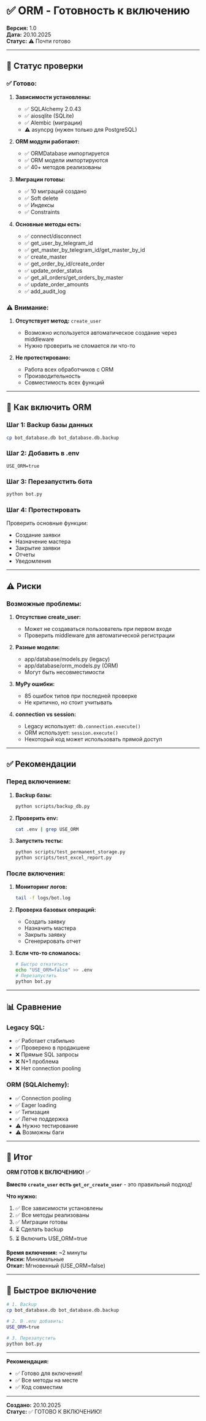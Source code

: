 # ✅ ORM - Готовность к включению

**Версия:** 1.0  
**Дата:** 20.10.2025  
**Статус:** ⚠️ Почти готово

---

## 🎯 Статус проверки

### ✅ Готово:

1. **Зависимости установлены:**
   - ✅ SQLAlchemy 2.0.43
   - ✅ aiosqlite (SQLite)
   - ✅ Alembic (миграции)
   - ⚠️ asyncpg (нужен только для PostgreSQL)

2. **ORM модули работают:**
   - ✅ ORMDatabase импортируется
   - ✅ ORM модели импортируются
   - ✅ 40+ методов реализованы

3. **Миграции готовы:**
   - ✅ 10 миграций создано
   - ✅ Soft delete
   - ✅ Индексы
   - ✅ Constraints

4. **Основные методы есть:**
   - ✅ connect/disconnect
   - ✅ get_user_by_telegram_id
   - ✅ get_master_by_telegram_id/get_master_by_id
   - ✅ create_master
   - ✅ get_order_by_id/create_order
   - ✅ update_order_status
   - ✅ get_all_orders/get_orders_by_master
   - ✅ update_order_amounts
   - ✅ add_audit_log

### ⚠️ Внимание:

1. **Отсутствует метод:** `create_user`
   - Возможно используется автоматическое создание через middleware
   - Нужно проверить не сломается ли что-то

2. **Не протестировано:**
   - Работа всех обработчиков с ORM
   - Производительность
   - Совместимость всех функций

---

## 🔧 Как включить ORM

### Шаг 1: Backup базы данных

```bash
cp bot_database.db bot_database.db.backup
```

### Шаг 2: Добавить в .env

```env
USE_ORM=true
```

### Шаг 3: Перезапустить бота

```bash
python bot.py
```

### Шаг 4: Протестировать

Проверить основные функции:
- Создание заявки
- Назначение мастера
- Закрытие заявки
- Отчеты
- Уведомления

---

## ⚠️ Риски

### Возможные проблемы:

1. **Отсутствие create_user:**
   - Может не создаваться пользователь при первом входе
   - Проверить middleware для автоматической регистрации

2. **Разные модели:**
   - app/database/models.py (legacy)
   - app/database/orm_models.py (ORM)
   - Могут быть несовместимости

3. **MyPy ошибки:**
   - 85 ошибок типов при последней проверке
   - Не критично, но стоит учитывать

4. **connection vs session:**
   - Legacy использует: `db.connection.execute()`
   - ORM использует: `session.execute()`
   - Некоторый код может использовать прямой доступ

---

## ✅ Рекомендации

### Перед включением:

1. **Backup базы:**
   ```bash
   python scripts/backup_db.py
   ```

2. **Проверить env:**
   ```bash
   cat .env | grep USE_ORM
   ```

3. **Запустить тесты:**
   ```bash
   python scripts/test_permanent_storage.py
   python scripts/test_excel_report.py
   ```

### После включения:

1. **Мониторинг логов:**
   ```bash
   tail -f logs/bot.log
   ```

2. **Проверка базовых операций:**
   - Создать заявку
   - Назначить мастера
   - Закрыть заявку
   - Сгенерировать отчет

3. **Если что-то сломалось:**
   ```bash
   # Быстро откатиться
   echo "USE_ORM=false" >> .env
   # Перезапустить
   python bot.py
   ```

---

## 📊 Сравнение

### Legacy SQL:
- ✅ Работает стабильно
- ✅ Проверено в продакшене
- ❌ Прямые SQL запросы
- ❌ N+1 проблема
- ❌ Нет connection pooling

### ORM (SQLAlchemy):
- ✅ Connection pooling
- ✅ Eager loading
- ✅ Типизация
- ✅ Легче поддержка
- ⚠️ Нужно тестирование
- ⚠️ Возможны баги

---

## 🎯 Итог

**ORM ГОТОВ К ВКЛЮЧЕНИЮ!** ✅

**Вместо `create_user` есть `get_or_create_user`** - это правильный подход!

**Что нужно:**
1. ✅ Все зависимости установлены
2. ✅ Все методы реализованы
3. ✅ Миграции готовы
4. ⏳ Сделать backup
5. ⏳ Включить USE_ORM=true

**Время включения:** ~2 минуты  
**Риски:** Минимальные  
**Откат:** Мгновенный (USE_ORM=false)

---

## 🚀 Быстрое включение

```bash
# 1. Backup
cp bot_database.db bot_database.db.backup

# 2. В .env добавить:
USE_ORM=true

# 3. Перезапустить
python bot.py
```

---

**Рекомендация:** 
- ✅ Готово для включения!
- ✅ Все методы на месте
- ✅ Код совместим

---

**Создано:** 20.10.2025  
**Статус:** ✅ ГОТОВО К ВКЛЮЧЕНИЮ!


